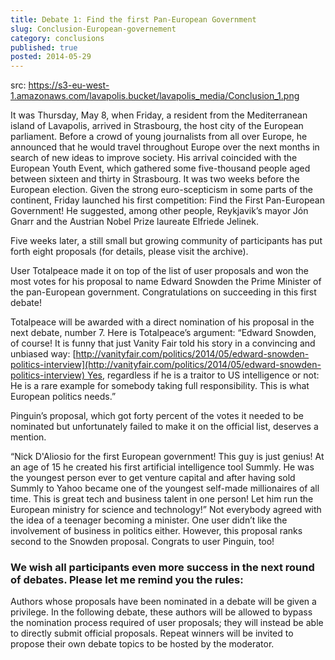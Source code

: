 ```yaml
---
title: Debate 1: Find the first Pan-European Government
slug: Conclusion-European-governement
category: conclusions
published: true
posted: 2014-05-29
---
```

 src: https://s3-eu-west-1.amazonaws.com/lavapolis.bucket/lavapolis_media/Conclusion_1.png

It was Thursday, May 8, when Friday, a resident from the Mediterranean island of Lavapolis, arrived in Strasbourg, the host city of the European parliament. Before a crowd of young journalists from all over Europe, he announced that he would travel throughout Europe over the next months in search of new ideas to improve society. His arrival coincided with the European Youth Event, which gathered some five-thousand people aged between sixteen and thirty in Strasbourg. It was two weeks before the European election. Given the strong euro-scepticism in some parts of the continent, Friday launched his first competition: Find the First Pan-European Government! He suggested, among other people, Reykjavik’s mayor Jón Gnarr and the Austrian Nobel Prize laureate Elfriede Jelinek. 

Five weeks later, a still small but growing community of participants has put forth eight proposals (for details, please visit the archive). 

User Totalpeace made it on top of the list of user proposals and won the most votes for his proposal to name Edward Snowden the Prime Minister of the pan-European government. Congratulations on succeeding in this first debate!

Totalpeace will be awarded with a direct nomination of his proposal in the next debate, number 7.
Here is Totalpeace’s argument:
“Edward Snowden, of course! It is funny that just Vanity Fair told his story in a convincing and unbiased way: 
[http://vanityfair.com/politics/2014/05/edward-snowden-politics-interview](http://vanityfair.com/politics/2014/05/edward-snowden-politics-interview) Yes, regardless if he is a traitor to US intelligence or not: He is a rare example for somebody taking full responsibility. This is what European politics needs.”

Pinguin’s proposal, which got forty percent of the votes it needed to be nominated but unfortunately failed to make it on the official list, deserves a mention. 

“Nick D'Aliosio for the first European government! This guy is just genius! At an age of 15 he created his first artificial intelligence tool Summly. He was the youngest person ever to get venture capital and after having sold Summly to Yahoo became one of the youngest self-made millionaires of all time. This is great tech and business talent in one person! Let him run the European ministry for science and technology!”
Not everybody agreed with the idea of a teenager becoming a minister. One user didn’t like the involvement of business in politics either. However, this proposal ranks second to the Snowden proposal. Congrats to user Pinguin, too! 

### We wish all participants even more success in the next round of debates. Please let me remind you the rules:

Authors whose proposals have been nominated in a debate will be given a privilege. In the following debate, these authors will be allowed to bypass the nomination process required of user proposals; they will instead be able to directly submit official proposals. Repeat winners will be invited to propose their own debate topics to be hosted by the moderator. 




